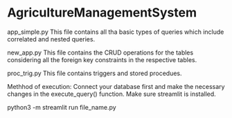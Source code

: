 # AgricultureManagementSystem

app_simple.py 
This file contains all tha basic types of queries which include correlated and nested queries.

new_app.py
This file contains the CRUD operations for the tables considering all the foreign key constraints in the respective tables.

proc_trig.py
This file contains triggers and stored procedues.


Methhod of execution:
Connect your database first and make the necessary changes in the execute_query() function.
Make sure streamlit is installed.

python3 -m streamlit run file_name.py


